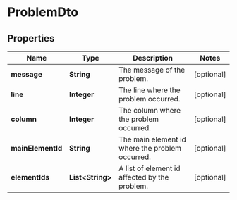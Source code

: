

# ProblemDto


## Properties

Name | Type | Description | Notes
------------ | ------------- | ------------- | -------------
**message** | **String** | The message of the problem. |  [optional]
**line** | **Integer** | The line where the problem occurred. |  [optional]
**column** | **Integer** | The column where the problem occurred. |  [optional]
**mainElementId** | **String** | The main element id where the problem occurred. |  [optional]
**elementIds** | **List&lt;String&gt;** | A list of element id affected by the problem. |  [optional]



